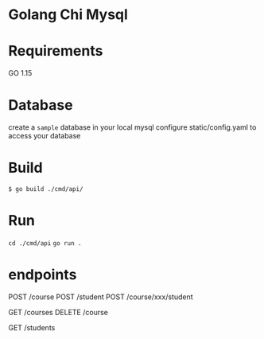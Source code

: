 # Golang Chi Mysql

# Requirements
GO 1.15

# Database
create a `sample` database in your local mysql
configure static/config.yaml to access your database

# Build
`$ go build ./cmd/api/`

# Run
`cd ./cmd/api`
`go run .`

# endpoints
POST /course
POST /student
POST /course/xxx/student

GET /courses
DELETE /course

GET /students